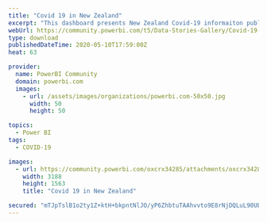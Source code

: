 ```yaml
---
title: "Covid 19 in New Zealand"
excerpt: "This dashboard presents New Zealand Covid-19 informaiton published by the Ministry of Health using 100% native visuals. This is a work in progress -"
webUrl: https://community.powerbi.com/t5/Data-Stories-Gallery/Covid-19-in-New-Zealand/m-p/1083078
type: download
publishedDateTime: 2020-05-10T17:59:00Z
heat: 63

provider:
  name: PowerBI Community
  domain: powerbi.com
  images:
    - url: /assets/images/organizations/powerbi.com-50x50.jpg
      width: 50
      height: 50

topics:
  - Power BI
tags:
  - COVID-19

images:
  - url: https://community.powerbi.com/oxcrx34285/attachments/oxcrx34285/DataStoriesGallery/3920/1/My%20Dashboard.png
    width: 3188
    height: 1563
    title: "Covid 19 in New Zealand"

secured: "mTJpTslB1o2ty1Z+ktH+bkpntNlJO/yP6ZhbtuTAAhvvto9E8rNjDQLuL90UBKOVhW4+FJPEaFdszDeLFJfc9FwIbuetKCt8hSilMP+hl6FUCKcHeqqgIqQer+XbqNzos7GtvKK7QXPZfDeGIxOkf0+fbx8S/GaQqUvfgGY9+0ZKpGdaTj2GntkdSWy2CToaJQYyqVKbkud5jjYhohU3wNVdbHRZqTfctNDaYlKdeWxoYGccmCdf7YEi4gfUzG8CX49cZY6PUk/rWQEfv/GGhIohCOd07nG+eE3ruiqlDPXIfBIiFVbkDChtzUfPQ7isxx4nlSrFsDxS/sb/Fm88EMTaEdOiLIQR70ILHNjj0DEVF2Dq0KLVy1jYlqjovnTJ;zXRTCKfvVbdL8mUNaz4+XA=="
---
```



